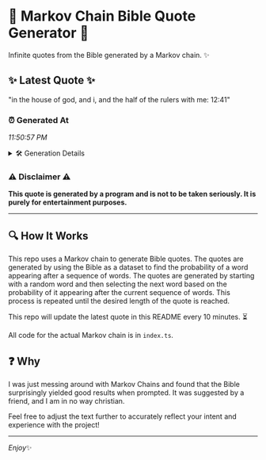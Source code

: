 # 📖 Markov Chain Bible Quote Generator 📖

Infinite quotes from the Bible generated by a Markov chain. ✨

## ✨ Latest Quote ✨
"in the house of god, and i, and the half of the rulers with me: 12:41"

### ⏰ Generated At
*11:50:57 PM*

<details>
    <summary>🛠️ Generation Details</summary>
    <p>
        <strong>🌱 Seed:</strong> in<br>
        <strong>🔄 Iterations:</strong> 15<br>
        <strong>📜 Context History:</strong><br>[ in ]: the<br>[ in, the ]: house<br>[ in, the, house ]: of<br>[ in, the, house, of ]: god,<br>[ in, the, house, of, god, ]: and<br>[ in, the, house, of, god,, and ]: i,<br>[ the, house, of, god,, and, i, ]: and<br>[ house, of, god,, and, i,, and ]: the<br>[ of, god,, and, i,, and, the ]: half<br>[ god,, and, i,, and, the, half ]: of<br>[ and, i,, and, the, half, of ]: the<br>[ i,, and, the, half, of, the ]: rulers<br>[ and, the, half, of, the, rulers ]: with<br>[ the, half, of, the, rulers, with ]: me:<br>[ half, of, the, rulers, with, me: ]: 12:41<br>
    </p>
</details>

### ⚠️ Disclaimer ⚠️
**This quote is generated by a program and is not to be taken seriously. It is purely for entertainment purposes.**

---

## 🔍 How It Works

This repo uses a Markov chain to generate Bible quotes. The quotes are generated by using the Bible as a dataset to find the probability of a word appearing after a sequence of words. The quotes are generated by starting with a random word and then selecting the next word based on the probability of it appearing after the current sequence of words. This process is repeated until the desired length of the quote is reached.

This repo will update the latest quote in this README every 10 minutes. ⏳

All code for the actual Markov chain is in `index.ts`.

## ❓ Why

I was just messing around with Markov Chains and found that the Bible surprisingly yielded good results when prompted. 
It was suggested by a friend, and I am in no way christian.

Feel free to adjust the text further to accurately reflect your intent and experience with the project!

---

*Enjoy*✨
